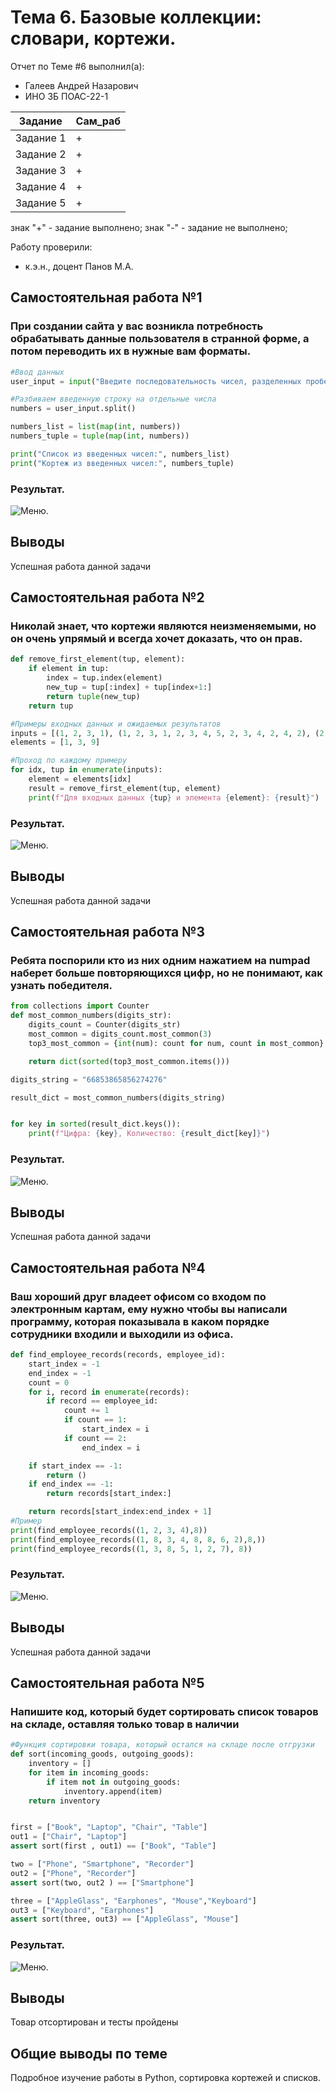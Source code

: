# Тема 6. Базовые коллекции: словари, кортежи.
Отчет по Теме #6 выполнил(а):
- Галеев Андрей Назарович
- ИНО ЗБ ПОАС-22-1

| Задание |  Сам_раб |
| ------ |  ------ |
| Задание 1 | + |
| Задание 2 | + |
| Задание 3 | + | 
| Задание 4 | + | 
| Задание 5 | + |

знак "+" - задание выполнено; знак "-" - задание не выполнено;

Работу проверили:
- к.э.н., доцент Панов М.А.

## Самостоятельная работа №1
### При создании сайта у вас возникла потребность обрабатывать данные пользователя в странной форме, а потом переводить их в нужные вам форматы.

```python
#Ввод данных
user_input = input("Введите последовательность чисел, разделенных пробелом: ")

#Разбиваем введенную строку на отдельные числа
numbers = user_input.split()

numbers_list = list(map(int, numbers))
numbers_tuple = tuple(map(int, numbers))

print("Список из введенных чисел:", numbers_list)
print("Кортеж из введенных чисел:", numbers_tuple)
```
### Результат.
![Меню](https://github.com/Iamtheempty/Ucheba/blob/lab6/lab6/1.png).


## Выводы

Успешная работа данной задачи

## Самостоятельная работа №2
### Николай знает, что кортежи являются неизменяемыми, но он очень упрямый и всегда хочет доказать, что он прав. 

```python
def remove_first_element(tup, element):
    if element in tup:
        index = tup.index(element)
        new_tup = tup[:index] + tup[index+1:]
        return tuple(new_tup)
    return tup

#Примеры входных данных и ожидаемых результатов
inputs = [(1, 2, 3, 1), (1, 2, 3, 1, 2, 3, 4, 5, 2, 3, 4, 2, 4, 2), (2, 4, 6, 6, 4, 2)]
elements = [1, 3, 9]

#Проход по каждому примеру
for idx, tup in enumerate(inputs):
    element = elements[idx]
    result = remove_first_element(tup, element)
    print(f"Для входных данных {tup} и элемента {element}: {result}")
```
### Результат.
![Меню](https://github.com/Iamtheempty/Ucheba/blob/lab6/lab6/2.png).

## Выводы

Успешная работа данной задачи

  
## Самостоятельная работа №3
### Ребята поспорили кто из них одним нажатием на numpad наберет больше повторяющихся цифр, но не понимают, как узнать победителя. 

```python
from collections import Counter
def most_common_numbers(digits_str):
    digits_count = Counter(digits_str)
    most_common = digits_count.most_common(3)
    top3_most_common = {int(num): count for num, count in most_common}

    return dict(sorted(top3_most_common.items()))

digits_string = "66853865856274276"

result_dict = most_common_numbers(digits_string)


for key in sorted(result_dict.keys()):
    print(f"Цифра: {key}, Количество: {result_dict[key]}")
```
### Результат.
![Меню](https://github.com/Iamtheempty/Ucheba/blob/lab6/lab6/3.png).

## Выводы

Успешная работа данной задачи
  
## Самостоятельная работа №4
### Ваш хороший друг владеет офисом со входом по электронным картам, ему нужно чтобы вы написали программу, которая показывала в каком порядке сотрудники входили и выходили из офиса. 

```python
def find_employee_records(records, employee_id):
    start_index = -1
    end_index = -1
    count = 0
    for i, record in enumerate(records):
        if record == employee_id:
            count += 1
            if count == 1:
                start_index = i
            if count == 2:
                end_index = i

    if start_index == -1:
        return ()
    if end_index == -1:
        return records[start_index:]

    return records[start_index:end_index + 1]
#Пример
print(find_employee_records((1, 2, 3, 4),8)) 
print(find_employee_records((1, 8, 3, 4, 8, 8, 6, 2),8,)) 
print(find_employee_records((1, 3, 8, 5, 1, 2, 7), 8))
```
### Результат.
![Меню](https://github.com/Iamtheempty/Ucheba/blob/lab6/lab6/4.png).

## Выводы

Успешная работа данной задачи
  
## Самостоятельная работа №5
### Напишите код, который будет сортировать список товаров на складе, оставляя только товар в наличии 

```python
#Функция сортировки товара, который остался на складе после отгрузки
def sort(incoming_goods, outgoing_goods):
    inventory = []
    for item in incoming_goods:
        if item not in outgoing_goods:
            inventory.append(item)
    return inventory


first = ["Book", "Laptop", "Chair", "Table"]
out1 = ["Chair", "Laptop"]
assert sort(first , out1) == ["Book", "Table"]

two = ["Phone", "Smartphone", "Recorder"]
out2 = ["Phone", "Recorder"]
assert sort(two, out2 ) == ["Smartphone"]

three = ["AppleGlass", "Earphones", "Mouse","Keyboard"]
out3 = ["Keyboard", "Earphones"]
assert sort(three, out3) == ["AppleGlass", "Mouse"]
```
### Результат.
![Меню](https://github.com/Iamtheempty/Ucheba/blob/lab6/lab6/5.png).

## Выводы

Товар отсортирован и тесты пройдены

## Общие выводы по теме
Подробное изучение работы в Python, сортировка кортежей и списков.
